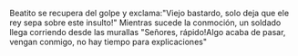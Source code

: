 Beatito se recupera del golpe y exclama:"Viejo bastardo, solo deja que ele rey sepa sobre este insulto!"
Mientras sucede la conmoción, un soldado llega corriendo desde las murallas
"Señores, rápido!Algo acaba de pasar, vengan conmigo, no  hay tiempo para explicaciones"

